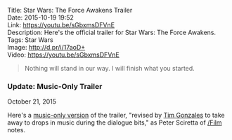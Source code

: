 Title: Star Wars: The Force Awakens Trailer  
Date: 2015-10-19 19:52  
Link: https://youtu.be/sGbxmsDFVnE  
Description: Here's the official trailer for Star Wars: The Force Awakens.  
Tags: Star Wars  
Image: http://d.pr/i/17aoD+  
Video: https://youtu.be/sGbxmsDFVnE  

> Nothing will stand in our way. I will finish what you started.

<aside class="update">

### Update: Music-Only Trailer

<p class="updateTime"><time datetime="2015-10-21">October 21, 2015</time></p>

Here's a [music-only version][youtube] of the trailer, "revised by [Tim Gonzales][timgonzales] to take away to drops in music during the dialogue bits," as Peter Sciretta of [/Film][slashfilm] notes.

</aside>

[slashfilm]: http://www.slashfilm.com/star-wars-the-force-awakens-trailer-music/ "/Film: The Force Awakens Trailer Music"
[timgonzales]: http://timgonzales.com "Tim Gonzales's website"
[youtube]: https://www.youtube.com/watch?v=Ci0C8ggQWys "Music-only version of the trailer"